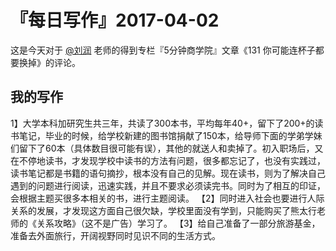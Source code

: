 # 『每日写作』2017-04-02

这是今天对于 [@刘润](http://weibo.com/u/1401122990) 老师的得到专栏『5分钟商学院』文章《131 你可能连杯子都要换掉》的评论。

## 我的写作
1】大学本科加研究生共三年，共读了300本书，平均每年40+，留下了200+的读书笔记，毕业的时候，给学校新建的图书馆捐献了150本，给导师下面的学弟学妹们留下了60本（具体数目很可能有误），其他的就送人和卖掉了。初入职场后，又在不停地读书，才发现学校中读书的方法有问题，很多都忘记了，也没有实践过，读书笔记都是书籍的语句摘抄，根本没有自己的见解。现在读书，则为了解决自己遇到的问题进行阅读，迅速实践，并且不要求必须读完书。同时为了相互的印证，会根据主题买很多本相关的书，进行主题阅读。
【2】同时进入社会也要进行人际关系的发展，才发现这方面自己很欠缺，学校里面没有学到，只能购买了熊太行老师的《关系攻略》（这不是广告）学习了。
【3】给自己准备了一部分旅游基金，准备去外面旅行，开阔视野同时见识不同的生活方式。
